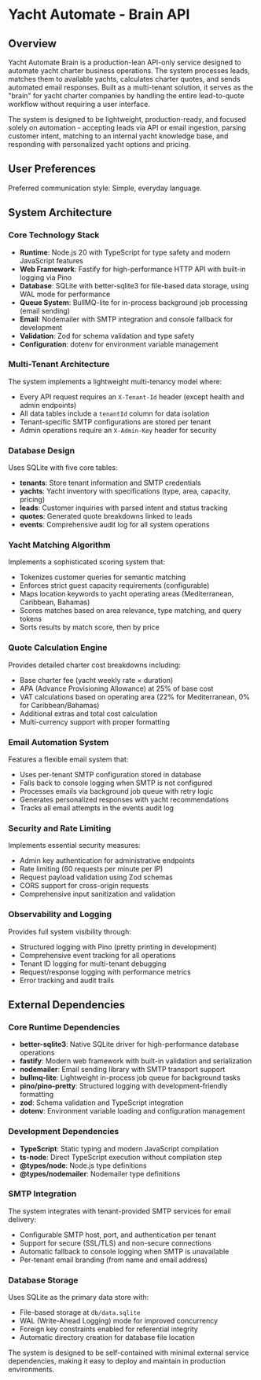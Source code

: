 # Yacht Automate - Brain API

## Overview

Yacht Automate Brain is a production-lean API-only service designed to automate yacht charter business operations. The system processes leads, matches them to available yachts, calculates charter quotes, and sends automated email responses. Built as a multi-tenant solution, it serves as the "brain" for yacht charter companies by handling the entire lead-to-quote workflow without requiring a user interface.

The system is designed to be lightweight, production-ready, and focused solely on automation - accepting leads via API or email ingestion, parsing customer intent, matching to an internal yacht knowledge base, and responding with personalized yacht options and pricing.

## User Preferences

Preferred communication style: Simple, everyday language.

## System Architecture

### Core Technology Stack
- **Runtime**: Node.js 20 with TypeScript for type safety and modern JavaScript features
- **Web Framework**: Fastify for high-performance HTTP API with built-in logging via Pino
- **Database**: SQLite with better-sqlite3 for file-based data storage, using WAL mode for performance
- **Queue System**: BullMQ-lite for in-process background job processing (email sending)
- **Email**: Nodemailer with SMTP integration and console fallback for development
- **Validation**: Zod for schema validation and type safety
- **Configuration**: dotenv for environment variable management

### Multi-Tenant Architecture
The system implements a lightweight multi-tenancy model where:
- Every API request requires an `X-Tenant-Id` header (except health and admin endpoints)
- All data tables include a `tenantId` column for data isolation
- Tenant-specific SMTP configurations are stored per tenant
- Admin operations require an `X-Admin-Key` header for security

### Database Design
Uses SQLite with five core tables:
- **tenants**: Store tenant information and SMTP credentials
- **yachts**: Yacht inventory with specifications (type, area, capacity, pricing)
- **leads**: Customer inquiries with parsed intent and status tracking
- **quotes**: Generated quote breakdowns linked to leads
- **events**: Comprehensive audit log for all system operations

### Yacht Matching Algorithm
Implements a sophisticated scoring system that:
- Tokenizes customer queries for semantic matching
- Enforces strict guest capacity requirements (configurable)
- Maps location keywords to yacht operating areas (Mediterranean, Caribbean, Bahamas)
- Scores matches based on area relevance, type matching, and query tokens
- Sorts results by match score, then by price

### Quote Calculation Engine
Provides detailed charter cost breakdowns including:
- Base charter fee (yacht weekly rate × duration)
- APA (Advance Provisioning Allowance) at 25% of base cost
- VAT calculations based on operating area (22% for Mediterranean, 0% for Caribbean/Bahamas)
- Additional extras and total cost calculation
- Multi-currency support with proper formatting

### Email Automation System
Features a flexible email system that:
- Uses per-tenant SMTP configuration stored in database
- Falls back to console logging when SMTP is not configured
- Processes emails via background job queue with retry logic
- Generates personalized responses with yacht recommendations
- Tracks all email attempts in the events audit log

### Security and Rate Limiting
Implements essential security measures:
- Admin key authentication for administrative endpoints
- Rate limiting (60 requests per minute per IP)
- Request payload validation using Zod schemas
- CORS support for cross-origin requests
- Comprehensive input sanitization and validation

### Observability and Logging
Provides full system visibility through:
- Structured logging with Pino (pretty printing in development)
- Comprehensive event tracking for all operations
- Tenant ID logging for multi-tenant debugging
- Request/response logging with performance metrics
- Error tracking and audit trails

## External Dependencies

### Core Runtime Dependencies
- **better-sqlite3**: Native SQLite driver for high-performance database operations
- **fastify**: Modern web framework with built-in validation and serialization
- **nodemailer**: Email sending library with SMTP transport support
- **bullmq-lite**: Lightweight in-process job queue for background tasks
- **pino/pino-pretty**: Structured logging with development-friendly formatting
- **zod**: Schema validation and TypeScript integration
- **dotenv**: Environment variable loading and configuration management

### Development Dependencies
- **TypeScript**: Static typing and modern JavaScript compilation
- **ts-node**: Direct TypeScript execution without compilation step
- **@types/node**: Node.js type definitions
- **@types/nodemailer**: Nodemailer type definitions

### SMTP Integration
The system integrates with tenant-provided SMTP services for email delivery:
- Configurable SMTP host, port, and authentication per tenant
- Support for secure (SSL/TLS) and non-secure connections
- Automatic fallback to console logging when SMTP is unavailable
- Per-tenant email branding (from name and email address)

### Database Storage
Uses SQLite as the primary data store with:
- File-based storage at `db/data.sqlite`
- WAL (Write-Ahead Logging) mode for improved concurrency
- Foreign key constraints enabled for referential integrity
- Automatic directory creation for database file location

The system is designed to be self-contained with minimal external service dependencies, making it easy to deploy and maintain in production environments.